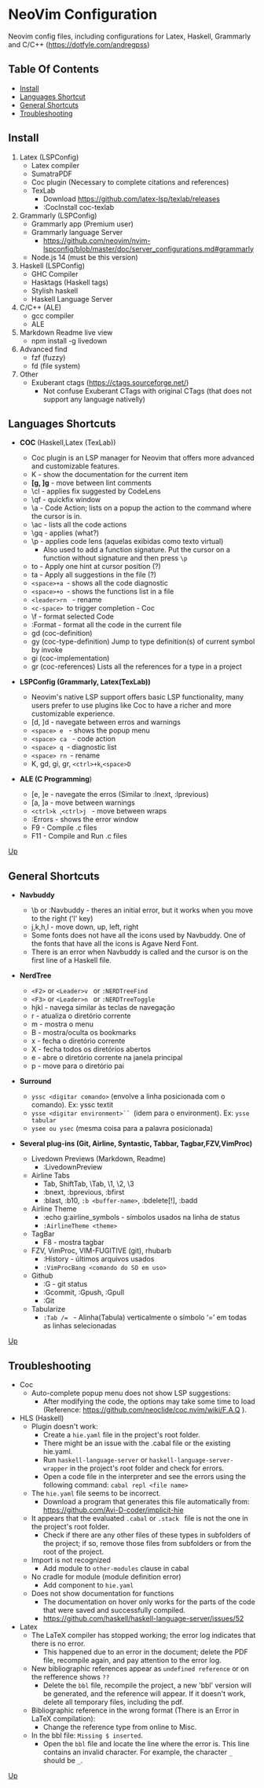 # NeoVim Configuration
Neovim config files, including configurations for Latex, Haskell, Grammarly and C/C++
(https://dotfyle.com/andregpss)

## **Table Of Contents**
- [Install](#install)
- [Languages Shortcut](#languages-shortcuts)
- [General Shortcuts](#general-shortcuts)
- [Troubleshooting](#troubleshooting)

## Install
1. Latex (LSPConfig)
   - Latex compiler
   - SumatraPDF
   - Coc plugin (Necessary to complete citations and references)
   - TexLab
        - Download https://github.com/latex-lsp/texlab/releases
        - :CocInstall coc-texlab
2. Grammarly (LSPConfig)
   - Grammarly app (Premium user)
   - Grammarly language Server 
     - https://github.com/neovim/nvim-lspconfig/blob/master/doc/server_configurations.md#grammarly
   - Node.js 14 (must be this version)
3. Haskell (LSPConfig)
   - GHC Compiler
   - Hasktags (Haskell tags)
   - Stylish haskell 
   - Haskell Language Server
4. C/C++ (ALE)
    - gcc compiler
    - ALE
5. Markdown Readme live view
   - npm install -g livedown
6. Advanced find
   - fzf (fuzzy)
   - fd (file system)
7. Other
    - Exuberant ctags (https://ctags.sourceforge.net/)
        - Not confuse Exuberant CTags with original CTags (that does not support any language nativelly)

## Languages Shortcuts

- **COC** (Haskell,Latex (TexLab))
	- Coc plugin is an LSP manager for Neovim that offers more advanced and customizable features. 
    - K - show the documentation for the current item
	- **[g, ]g** - move between lint comments
    - \cl - applies fix suggested by CodeLens 
    - \qf - quickfix window
    - \a - Code Action; lists on a popup the action to the command where the cursor is in.
    - \ac - lists all the code actions
    - \gq - applies (what?)
	- \p - applies code lens (aquelas exibidas como texto virtual)
        - Also used to add a function signature. Put the cursor on a function without signature and then press `\p` 
	- to - Apply one hint at cursor position (?)
	- ta - Apply all suggestions in the file (?)
    - ``<space>+a ``- shows all the code diagnostic  
	- ``<space>+o ``- shows the functions list in a file 
	- ``<leader>rn `` - rename
	- `<c-space> `to trigger completion - Coc
	- \f - format selected Code
	- :Format - format all the code in the current file
    - gd (coc-definition)	
	- gy (coc-type-definition) Jump to type definition(s) of current symbol by invoke
	- gi (coc-implementation) 
	- gr (coc-references)	Lists all the references for a type in a project

- **LSPConfig (Grammarly, Latex(TexLab))**
	- 	Neovim's native LSP support offers basic LSP functionality, many users prefer to use plugins like Coc to have a richer and more customizable experience.
    - 	[d, ]d - navegate between erros and warnings
	- 	``<space> e `` - shows the popup menu
	- 	``<space> ca `` - code action
    - 	``<space> q ``- diagnostic list
	- 	``<space> rn ``- rename
    - 	K, gd, gi, gr, `<ctrl>+k`,``<space>D ``

- **ALE (C Programming**)
	- [e, ]e - navegate the erros (Similar to :lnext, :lprevious)
	- [a, ]a - move between warnings
    - ``<ctrl>k ``,``<ctrl>j `` - move between wraps
    - :Errors - shows the error window 	
	- F9 - Compile .c files
	- F11 - Compile and Run .c files

[Up](#install)

## General Shortcuts

- **Navbuddy**
    - \b or :Navbuddy - theres an initial error, but it works when you move to the right ('l' key) 
    - j,k,h,l - move down, up, left, right
    - Some fonts does not have all the icons used by Navbuddy. One of the fonts that have all the icons is Agave Nerd Font.
    - There is an error when Navbuddy is called and the cursor is on the first line of a Haskell file.

- **NerdTree**
	- ``<F2>`` or ``<Leader>v `` or ``:NERDTreeFind ``	 
	- ``<F3>`` or ``<Leader>n `` or ``:NERDTreeToggle  ``
	- hjkl - navega similar às teclas de navegação
	- r - atualiza o diretório corrente
	- m - mostra o menu
	- B - mostra/oculta os bookmarks
	- x - fecha o diretório corrente
	- X - fecha todos os diretórios abertos
	- e - abre o diretório corrente na janela principal
	- p - move para o diretório pai	

- **Surround**
	- `yssc <digitar comando>` (envolve a linha posicionada com o comando). Ex: yssc textit
	- `ysse <digitar environment>`` `(idem para o environment). Ex: `ysse tabular`
	- `ysee ou ysec` (mesma coisa para a palavra posicionada)

- **Several plug-ins (Git, Airline, Syntastic, Tabbar, Tagbar,FZV,VimProc)**
	- Livedown Previews (Markdown, Readme)
        - :LivedownPreview 
	- Airline Tabs			
		- Tab, ShiftTab, \Tab, \1, \2, \3			
		- :bnext, :bprevious, :bfirst			
		- :blast, :b10, ``:b <buffer-name>``, :bdelete[!], :badd
    - Airline Theme
		- :echo g:airline_symbols - símbolos usados na linha de status
        - ``:AirlineTheme <theme>`` 
	- TagBar
		- F8 - mostra tagbar
	- FZV, VimProc, VIM-FUGITIVE (git), rhubarb
		- :History - últimos arquivos usados		
		- ``:VimProcBang <comando do SO em uso>``
	- Github
		- :G - git status
		- :Gcommit, :Gpush, :Gpull				
		- :Git
    - Tabularize
        - ``:Tab /= `` - Alinha(Tabula) verticalmente o símbolo ‘=’ em todas as linhas selecionadas

[Up](#install)

## Troubleshooting
- Coc
    - Auto-complete popup menu does not show LSP suggestions: 
        - After modifying the code, the options may take some time to load (Reference: https://github.com/neoclide/coc.nvim/wiki/F.A.Q ).
- HLS (Haskell)
    - Plugin doesn't work:
        - Create a `hie.yaml` file in the project's root folder.
        - There might be an issue with the .cabal file or the existing hie.yaml.
        - Run `haskell-language-server` or `haskell-language-server-wrapper` in the project's root folder and check for errors.
        - Open a code file in the interpreter and see the errors using the following command: `cabal repl <file name>`
    - The `hie.yaml` file seems to be incorrect.
        - Download a program that generates this file automatically from: https://github.com/Avi-D-coder/implicit-hie
    - It appears that the evaluated `.cabal` or ``.stack `` file is not the one in the project's root folder.
        - Check if there are any other files of these types in subfolders of the project; if so, remove those files from subfolders or from the root of the project.
    - Import is not recognized
        - Add module to `other-modules` clause in cabal
    - No cradle for module (module definition error)
        - Add component to `hie.yaml`
    - Does not show documentation for functions
        - The documentation on hover only works for the parts of the code that were saved and successfully compiled.
        - https://github.com/haskell/haskell-language-server/issues/52
- Latex
    - The LaTeX compiler has stopped working; the error log indicates that there is no error.
        - This happened due to an error in the document; delete the PDF file, recompile again, and pay attention to the error log.
    - New bibliographic references appear as `undefined reference` or on the refference shows ``??``
        - Delete the `bbl` file, recompile the project, a new 'bbl' version will be generated, and the reference will appear. If it doesn't work, delete all temporary files, including the pdf.
    - Bibliographic reference in the wrong format (There is an Error in LaTeX compilation):
        - Change the reference type from online to Misc.
    - In the bbl file: `Missing $ inserted`.
        - Open the `bbl` file and locate the line where the error is. This line contains an invalid character. For example, the character `_` should be `_`.

[Up](#install)
